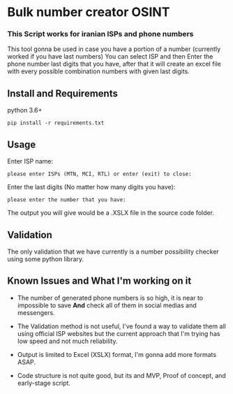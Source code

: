 # Bulk number creator OSINT

### __This Script works for iranian ISPs and phone numbers__

This tool gonna be used in case you have a portion of a number (currently worked if you have last numbers) You can select ISP and then Enter the phone number last digits that you have, after that it will create an excel file with every possible combination numbers with given last digits.



## Install and Requirements

python 3.6+

```
pip install -r requirements.txt
```


## Usage

Enter ISP name:
```
please enter ISPs (MTN, MCI, RTL) or enter (exit) to close: 
```

Enter the last digits (No matter how many digits you have):
```
please enter the number that you have:
```

The output you will give would be a .XSLX file in the source code folder.

## Validation

The only validation that we have currently is a number possibility checker using some python library.

## Known Issues and What I'm working on it  

* The number of generated phone numbers is so high, it is near to impossible to save __And__ check all of them in social medias and messengers. 

* The Validation method is not useful, I've found a way to validate them all using official ISP websites but the current approach that I'm trying has low speed and not much reliability. 

* Output is limited to Excel (XSLX) format, I'm gonna add more formats ASAP.

* Code structure is not quite good, but its and MVP, Proof of concept, and early-stage script.
